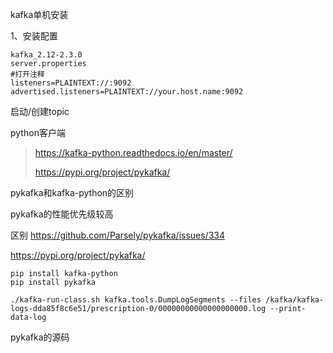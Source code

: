 kafka单机安装

1、安装配置

```
kafka_2.12-2.3.0
server.properties 
#打开注释
listeners=PLAINTEXT://:9092
advertised.listeners=PLAINTEXT://your.host.name:9092
```

启动/创建topic



python客户端

> https://kafka-python.readthedocs.io/en/master/
>
> https://pypi.org/project/pykafka/



pykafka和kafka-python的区别

pykafka的性能优先级较高

区别 https://github.com/Parsely/pykafka/issues/334

https://pypi.org/project/pykafka/

```
pip install kafka-python
pip install pykafka
```

```
./kafka-run-class.sh kafka.tools.DumpLogSegments --files /kafka/kafka-logs-dda85f8c6e51/prescription-0/00000000000000000000.log --print-data-log
```



pykafka的源码